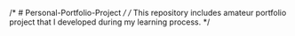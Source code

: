 /* # Personal-Portfolio-Project */
/* This repository includes amateur portfolio project that I developed during my learning process. */
